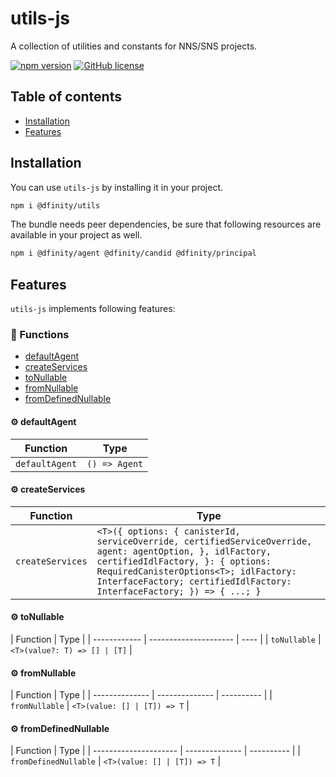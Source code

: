 # utils-js

A collection of utilities and constants for NNS/SNS projects.

[![npm version](https://img.shields.io/npm/v/@dfinity/utils.svg?logo=npm)](https://www.npmjs.com/package/@dfinity/utils) [![GitHub license](https://img.shields.io/badge/license-Apache%202.0-blue.svg)](https://opensource.org/licenses/Apache-2.0)

## Table of contents

- [Installation](#installation)
- [Features](#features)

## Installation

You can use `utils-js` by installing it in your project.

```bash
npm i @dfinity/utils
```

The bundle needs peer dependencies, be sure that following resources are available in your project as well.

```bash
npm i @dfinity/agent @dfinity/candid @dfinity/principal
```

## Features

`utils-js` implements following features:

<!-- TSDOC_START -->

### :toolbox: Functions

- [defaultAgent](#gear-defaultagent)
- [createServices](#gear-createservices)
- [toNullable](#gear-tonullable)
- [fromNullable](#gear-fromnullable)
- [fromDefinedNullable](#gear-fromdefinednullable)

#### :gear: defaultAgent

| Function       | Type          |
| -------------- | ------------- |
| `defaultAgent` | `() => Agent` |

#### :gear: createServices

| Function         | Type                                                                                                                                                                                                                                                            |
| ---------------- | --------------------------------------------------------------------------------------------------------------------------------------------------------------------------------------------------------------------------------------------------------------- |
| `createServices` | `<T>({ options: { canisterId, serviceOverride, certifiedServiceOverride, agent: agentOption, }, idlFactory, certifiedIdlFactory, }: { options: RequiredCanisterOptions<T>; idlFactory: InterfaceFactory; certifiedIdlFactory: InterfaceFactory; }) => { ...; }` |

#### :gear: toNullable

| Function     | Type                  |
| ------------ | --------------------- | ---- |
| `toNullable` | `<T>(value?: T) => [] | [T]` |

#### :gear: fromNullable

| Function       | Type           |
| -------------- | -------------- | ---------- |
| `fromNullable` | `<T>(value: [] | [T]) => T` |

#### :gear: fromDefinedNullable

| Function              | Type           |
| --------------------- | -------------- | ---------- |
| `fromDefinedNullable` | `<T>(value: [] | [T]) => T` |

<!-- TSDOC_END -->
